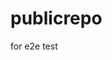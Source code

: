 # publicrepo
for e2e test




































































































































































































































































































































































































































































































































































































































































































































































































































































































































































































































































































































































































































































































































































































































































































































































































































































































































































































































































































































































































































































































































































































































































































































































































































































































































































































































































































































































































































































































































































































































































































































































































































